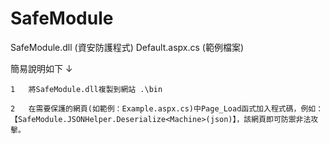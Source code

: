 # SafeModule
SafeModule.dll (資安防護程式)
Default.aspx.cs (範例檔案)


簡易說明如下 ↓
```
1	將SafeModule.dll複製到網站 .\bin
```
```
2	在需要保護的網頁(如範例：Example.aspx.cs)中Page_Load函式加入程式碼，例如：【SafeModule.JSONHelper.Deserialize<Machine>(json)】，該網頁即可防禦非法攻擊。
```
  
